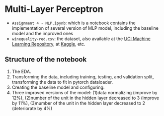 # Multi-Layer Perceptron

* `Assignment 4 - MLP.ipynb`: which is a notebook contains the implementation of several version of MLP model, including the baseline model and the improved ones
* `winequality-red.csv`: the dataset, also available at the [UCI Machine Learning Repository](https://archive.ics.uci.edu/dataset/186/wine+quality), at [Kaggle](https://www.kaggle.com/datasets/sh6147782/winequalityred), etc.

## Structure of the notebook
1. The EDA.
2. Transforming the data, including training, testing, and validation split, transforming the data to fit in pytorch dataloader.
3. Creating the baseline model and configuring.
4. Three improved versions of the model: (1)data normalizing (improve by 12%), (2)number of the unit in the hidden layer decreased to 3 (improve by 11%), (3)number of the unit in the hidden layer decreased to 2 (deteriorate by 4%)
